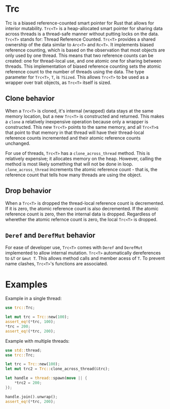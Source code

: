 # Trc
Trc is a biased reference-counted smart pointer for Rust that allows for interior mutability.
`Trc<T>` is a heap-allocated smart pointer for sharing data across threads is a thread-safe manner without putting locks on the data.
`Trc<T>` stands for: Thread Reference Counted.
`Trc<T>` provides a shared ownership of the data similar to `Arc<T>` and `Rc<T>`.
It implements biased reference counting, which is based on the observation that most objects are only used by one thread.
This means that two reference counts can be created: one for thread-local use, and one atomic one for sharing between threads.
This implementation of biased reference counting sets the atomic reference count to the number of threads using the data.
The type parameter for `Trc<T>`, `T`, is `?Sized`. This allows `Trc<T>` to be used as a wrapper over trait objects, as `Trc<T>` itself is sized.

## Clone behavior
When a `Trc<T>` is cloned, it's internal (wrapped) data stays at the same memory location, but a new `Trc<T>` is constructed and returned.
This makes a `clone` a relatively inexpensive operation because only a wrapper is constructed.
This new `Trc<T>` points to the same memory, and all `Trc<T>`s that point to that memory in that thread will have their thread-local reference counts incremented
and their atomic reference counts unchanged.

For use of threads, `Trc<T>` has a `clone_across_thread` method. This is relatively expensive; it allocates memory on the heap. However, calling the method
is most likely something that will not be done in loop.
`clone_across_thread` increments the atomic reference count - that is, the reference count that tells how many threads are using the object.

## Drop behavior

When a `Trc<T>` is dropped the thread-local reference count is decremented. If it is zero, the atomic reference count is also decremented.
If the atomic reference count is zero, then the internal data is dropped. Regardless of wherether the atomic refernce count is zero, the
local `Trc<T>` is dropped.

## `Deref` and `DerefMut` behavior
For ease of developer use, `Trc<T>` comes with `Deref` and `DerefMut` implemented to allow internal mutation.
`Trc<T>` automatically dereferences to `&T` or `&mut T`. This allows method calls and member acess of `T`.
To prevent name clashes, `Trc<T>`'s functions are associated.

# Examples

Example in a single thread:
```rust
use trc::Trc;

let mut trc = Trc::new(100);
assert_eq!(*trc, 100);
*trc = 200;
assert_eq!(*trc, 200);
```

Example with multiple threads:
```rust
use std::thread;
use trc::Trc;

let trc = Trc::new(100);
let mut trc2 = Trc::clone_across_thread(&trc);

let handle = thread::spawn(move || {
    *trc2 = 200;
});

handle.join().unwrap();
assert_eq!(*trc, 200);
```
